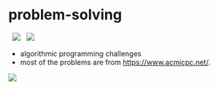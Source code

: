 # problem-solving

&nbsp;&nbsp;<img src="https://img.shields.io/badge/C-A8B9CC?style=flat-square&logo=C&logoColor=white">&nbsp;&nbsp;&nbsp;<img src="https://img.shields.io/badge/C++-00599C?style=flat-square&logo=c%2B%2B&logoColor=white">
* algorithmic programming challenges
* most of the problems are from https://www.acmicpc.net/.

<a href="https://solved.ac/profile/applemint"><img src="https://github-readme-solvedac-hyp3rflow.vercel.app/api/?handle=applemint"></a><br>

